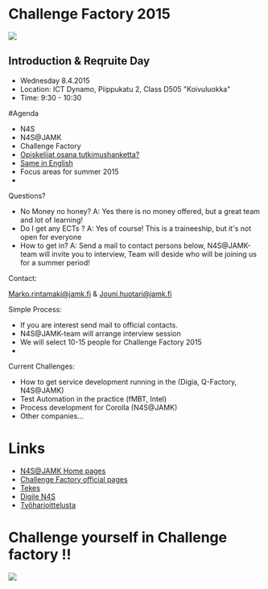 # Challenge Factory 2015

![](http://n4sjamk.github.io/img/challenge_factory_wheel.png)

## Introduction & Reqruite Day 

  * Wednesday 8.4.2015
  * Location: ICT Dynamo, Piippukatu 2, Class D505 "Koivuluokka"
  * Time:     9:30 - 10:30 

#Agenda

  * N4S
  * N4S@JAMK
  * Challenge Factory
  * [Opiskelijat osana tutkimushanketta?](https://www.dropbox.com/s/xqiquyf0k7ayn45/N4SJAMK-intro.pdf?dl=0)
  * [Same in English](https://www.dropbox.com/s/44fa27dcia34w7z/N4SJAMK-intro%20-in-english.pdf?dl=0)
  * Focus areas for summer 2015
  * 
  
Questions? 

  * No Money no honey? A: Yes there is no money offered, but a great team and lot of learning! 
  * Do I get any ECTs ? A: Yes of course! This is a traineeship, but it's not open for everyone
  * How to get in? A: Send a mail to contact persons below, N4S@JAMK-team will invite you to interview, Team will deside who will be joining us for a summer period!


Contact:

Marko.rintamaki@jamk.fi & Jouni.huotari@jamk.fi

Simple Process: 
  * If you are interest send mail to official contacts. 
  * N4S@JAMK-team will arrange interview session 
  * We will select 10-15 people for Challenge Factory 2015
  *

Current Challenges:

  * How to get service development running in the (Digia, Q-Factory, N4S@JAMK)
  * Test Automation in the practice (fMBT, Intel)
  * Process development for Corolla (N4S@JAMK)
  * Other companies... 


# Links

  * [N4S@JAMK Home pages](http://n4sjamk.github.io)
  * [Challenge Factory official pages](http://n4sjamk.github.io/challenge-factory)
  * [Tekes](http://tekes.fi)
  * [Digile N4S](http://n4s.fi)
  * [Työharjoittelusta](http://studyguide.jamk.fi/fi/opinto-opas-amk/Opiskelu/Harjoittelu/)
  
# Challenge yourself in Challenge factory !!

![](https://openclipart.org/image/400px/svg_to_png/182910/Monkey%20Killer.png)

